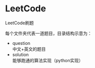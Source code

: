 # LeetCode
LeetCode刷题

每个文件夹代表一道题目，目录结构示意为：

- question  
中文+英文的题目
- solution  
能够跑通的算法实现（python实现）
